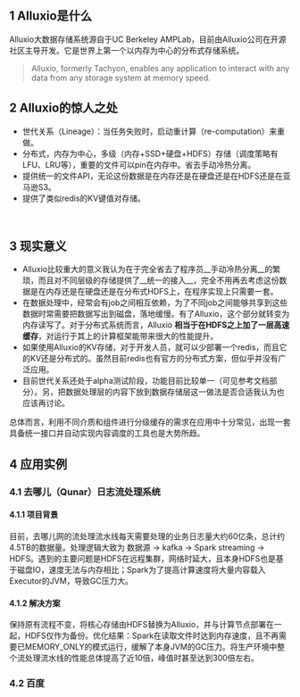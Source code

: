 ## 1 Alluxio是什么
Alluxio大数据存储系统源自于UC Berkeley AMPLab，目前由Alluxio公司在开源社区主导开发。它是世界上第一个以内存为中心的分布式存储系统。
<br>
> Alluxio, formerly Tachyon, enables any application to interact with any data from any storage system at memory speed.

## 2 Alluxio的惊人之处
* 世代关系（Lineage）：当任务失败时，启动重计算（re-computation）来重做。
* 分布式，内存为中心，多级（内存+SSD+硬盘+HDFS）存储（调度策略有LFU、LRU等），重要的文件可以pin在内存中。省去手动冷热分离。
* 提供统一的文件API，无论这份数据是在内存还是在硬盘还是在HDFS还是在亚马逊S3。
* 提供了类似redis的KV键值对存储。
<br>

## 3 现实意义
* Alluxio比较重大的意义我认为在于完全省去了程序员__手动冷热分离__的繁琐，而且对不同层级的存储提供了__统一的接入__，完全不用再去考虑这份数据是在内存还是在硬盘还是在分布式HDFS上，在程序实现上只需要一套。<br>
* 在数据处理中，经常会有job之间相互依赖，为了不同job之间能够共享到这些数据时常需要把数据写出到磁盘，落地缓慢。有了Alluxio，这个部分就转变为内存读写了。对于分布式系统而言，Alluxio __相当于在HDFS之上加了一层高速缓存__，对运行于其上的计算框架能带来很大的性能提升。<br>
* 如果使用Alluxio的KV存储，对于开发人员，就可以少部署一个redis，而且它的KV还是分布式的。虽然目前redis也有官方的分布式方案，但似乎并没有广泛应用。<br>
* 目前世代关系还处于alpha测试阶段，功能目前比较单一（可见参考文档部分）。另，把数据处理层的内容下放到数据存储层这一做法是否合适我认为也应该再讨论。<br>

总体而言，利用不同介质和组件进行分级缓存的需求在应用中十分常见，出现一套具备统一接口并自动实现内容调度的工具也是大势所趋。
## 4 应用实例
### 4.1 去哪儿（Qunar）日志流处理系统
#### 4.1.1 项目背景
目前，去哪儿网的流处理流水线每天需要处理的业务日志量大约60亿条，总计约4.5TB的数据量。处理逻辑大致为 数据源 -> kafka -> Spark streaming -> HDFS。遇到的主要问题是HDFS在远程集群，网络时延大，且本身HDFS也是基于磁盘IO，速度无法与内存相比；Spark为了提高计算速度将大量内容载入Executor的JVM，导致GC压力大。
#### 4.1.2 解决方案
保持原有流程不变，将核心存储由HDFS替换为Alluxio，并与计算节点部署在一起，HDFS仅作为备份。优化结果：Spark在读取文件时达到内存速度，且不再需要已MEMORY_ONLY的模式运行，缓解了本身JVM的GC压力。将生产环境中整个流处理流水线的性能总体提高了近10倍，峰值时甚至达到300倍左右。
### 4.2 百度
